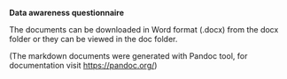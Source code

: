 **Data awareness questionnaire**

The documents can be downloaded in Word format (.docx) from the docx folder or they can be viewed in the doc folder.

(The markdown documents were generated with Pandoc tool, for documentation visit https://pandoc.org/)
